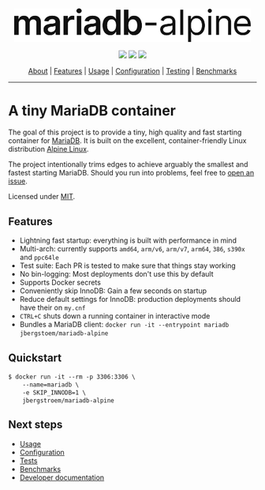 <p align="center">
  <br>
  <picture>
    <source media="(prefers-color-scheme: dark)" srcset="https://raw.githubusercontent.com/jbergstroem/mariadb-alpine/main/mariadb-alpine-light.svg">
    <img width="480" alt="mariadb-alpine" src="https://raw.githubusercontent.com/jbergstroem/mariadb-alpine/main/mariadb-alpine.svg">
  </picture>
</p>
<p align="center">
  <img src="https://img.shields.io/docker/v/jbergstroem/mariadb-alpine?style=flat&color=999&sort=semver">
  <img src="https://img.shields.io/docker/image-size/jbergstroem/mariadb-alpine?style=flat&color=999&sort=semver">
  <img src="https://img.shields.io/docker/pulls/jbergstroem/mariadb-alpine?style=flat&color=999&sort=semver">
</p>
<p align="center">
  <a href="#a-tiny-mariadb-container">About</a> |
  <a href="#features">Features</a> |
  <a href="docs/usage.md">Usage</a> |
  <a href="docs/configuration.md">Configuration</a> |
  <a href="docs/tests.md">Testing</a> |
  <a href="docs/benchmarks.md">Benchmarks</a>
</p>

---

# A tiny MariaDB container

The goal of this project is to provide a tiny, high quality and fast starting container for [MariaDB][1].
It is built on the excellent, container-friendly Linux distribution [Alpine Linux][2].

The project intentionally trims edges to achieve arguably the smallest and fastest starting MariaDB. Should you run into problems, feel free to [open an issue][3].

Licensed under [MIT][4].

## Features

- Lightning fast startup: everything is built with performance in mind
- Multi-arch: currently supports `amd64`, `arm/v6`, `arm/v7`, `arm64`, `386`, `s390x` and `ppc64le`
- Test suite: Each PR is tested to make sure that things stay working
- No bin-logging: Most deployments don't use this by default
- Supports Docker secrets
- Conveniently skip InnoDB: Gain a few seconds on startup
- Reduce default settings for InnoDB: production deployments should have their on `my.cnf`
- `CTRL+C` shuts down a running container in interactive mode
- Bundles a MariaDB client: `docker run -it --entrypoint mariadb jbergstoem/mariadb-alpine`

## Quickstart

```console
$ docker run -it --rm -p 3306:3306 \
    --name=mariadb \
    -e SKIP_INNODB=1 \
    jbergstroem/mariadb-alpine
```

## Next steps

- [Usage](docs/usage.md)
- [Configuration](docs/configuration.md)
- [Tests](docs/tests.md)
- [Benchmarks](docs/benchmarks.md)
- [Developer documentation](docs/development.md)

[1]: https://mariadb.org
[2]: https://alpinelinux.org
[3]: https://github.com/jbergstroem/mariadb-alpine/issues
[4]: ./LICENSE
